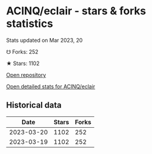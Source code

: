 # ACINQ/eclair - stars & forks statistics

Stats updated on Mar 2023, 20

☋ Forks: 252

★ Stars: 1102

[Open repository](https://github.com/ACINQ/eclair)

[Open detailed stats for ACINQ/eclair](https://reviewgithub.com/rep/ACINQ/eclair)

## Historical data
| Date | Stars | Forks |
|------|-------|-------|
| 2023-03-20 | 1102 | 252 | 
| 2023-03-19 | 1102 | 252 | 

